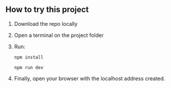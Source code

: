 ## How to try this project
1. Download the repo locally
2. Open a terminal on the project folder
3. Run:

    `npm install`

    `npm run dev`

4. Finally, open your browser with the localhost address created.